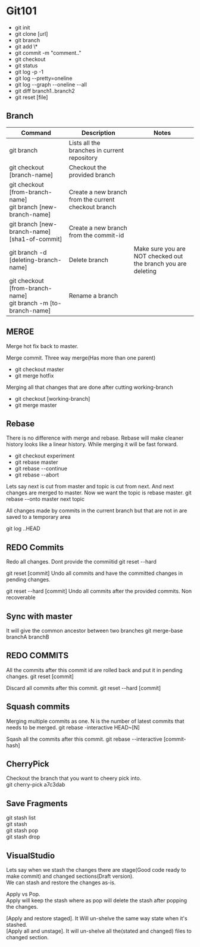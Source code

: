 # Git101

 <ul>
<li>git init</li>
<li>git clone [url]</li>
<li>git branch</li>
<li>git add \*</li>
<li>git commit -m "comment.."</li>
<li>git checkout <branchname></li>
<li>git status</li>
<li>git log -p -1</li>
<li>git log --pretty=oneline</li>
<li>git log --graph --oneline --all</li>
<li>git diff branch1..branch2</li>
<li>git reset [file]</li>
 </ul>
 
## Branch

|Command  |Description   | Notes  |  
|---|---|---|
|git branch | Lists all the branches in current repository|   |
|git checkout [branch-name]|Checkout the provided branch|  |
|git checkout [from-branch-name] <br/> git branch [new-branch-name]|Create a new branch from the current checkout branch|  |
|git branch [new-branch-name] [sha1-of-commit]|Create a new branch from the commit-id|  |
|git branch -d [deleting-branch-name] |Delete branch|Make sure you are NOT checked out the branch you are deleting |
|git checkout [from-branch-name] <br/> git branch -m [to-branch-name] |Rename a branch||

## MERGE

Merge hot fix back to master.

Merge commit. Three way merge(Has more than one parent)

<ul>
    <li>git checkout master</li>
    <li>git merge hotfix</li>
</ul>

Merging all that changes that are done after cutting working-branch

<ul>
    <li>git checkout [working-branch]</li>
    <li>git merge master</li>
</ul>

## Rebase

There is no difference with merge and rebase. Rebase will make cleaner history looks like a linear history.
While merging it will be fast forward.

<ul>
    <li>git checkout experiment</li>
    <li>git rebase master</li>
    <li>git rebase --continue</li>
    <li>git rebase --abort</li>
</ul>

Lets say next is cut from master and topic is cut from next. 
And next changes are merged to master. Now we want the topic is rebase master.
git rebase --onto master next topic

 All changes made by commits in the current branch but that are not in <upstream> are saved to a temporary area

 git log <upstream>..HEAD


## REDO Commits

Redo all changes. Dont provide the commiitid 
git reset --hard

git reset [commit]
Undo all commits and have the committed changes in pending changes.

git reset --hard [commit]
Undo all commits after the provided commits. Non recoverable


## Sync with master

It will give the common ancestor between two branches
 git merge-base  branchA  branchB

## REDO COMMITS

All the commits after this commit id are rolled back and put it in pending changes.
git reset [commit]

Discard all commits after this commit.
git reset --hard [commit]

## Squash commits

Merging multiple commits as one. N is the number of latest commits that needs to be merged.
git rebase -interactive  HEAD~[N]

Sqash all the commits after this commit.
git rebase --interactive [commit-hash]

## CherryPick

Checkout the branch that you want to cheery pick into. <br/>
git cherry-pick a7c3dab

## Save Fragments

git stash list<br/>
git stash<br/>
git stash pop<br/>
git stash drop

## VisualStudio  

Lets say when we stash the changes there are stage(Good code ready to make commit) and changed sections(Draft version).<br/>
We can stash and restore the changes as-is.<br/>

Apply vs Pop. <br/>
Apply will keep the stash where as pop will delete the stash after popping the changes. <br/>

[Apply and restore staged]. It Will un-shelve the same way state when it's stashed. <br/>
[Apply all and unstage]. It will un-shelve all the(stated and changed) files to changed section.
